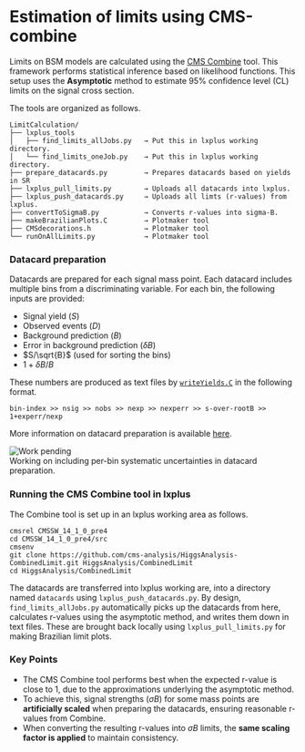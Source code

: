 # Estimation of limits using CMS-combine
Limits on BSM models are calculated using the [CMS Combine](https://cms-analysis.github.io/HiggsAnalysis-CombinedLimit/latest/) tool. This framework performs statistical inference based on likelihood functions. This setup uses the **Asymptotic** method to estimate 95% confidence level (CL) limits on the signal cross section.

The tools are organized as follows.
```
LimitCalculation/
├── lxplus_tools
│   ├── find_limits_allJobs.py   → Put this in lxplus working directory.
│   └── find_limits_oneJob.py    → Put this in lxplus working directory.
├── prepare_datacards.py         → Prepares datacards based on yields in SR
├── lxplus_pull_limits.py        → Uploads all datacards into lxplus.
├── lxplus_push_datacards.py     → Uploads all limts (r-values) from lxplus.
├── convertToSigmaB.py           → Converts r-values into sigma-B.
├── makeBrazilianPlots.C         → Plotmaker tool
├── CMSdecorations.h             → Plotmaker tool
└── runOnAllLimits.py            → Plotmaker tool
```
### Datacard preparation
Datacards are prepared for each signal mass point. Each datacard includes multiple bins from a discriminating variable. For each bin, the following inputs are provided:
-   Signal yield ($S$)
-   Observed events ($D$)
-   Background prediction ($B$)
-   Error in background prediction ($\delta B$)
-   $S/\sqrt{B}$  (used for sorting the bins)
-   $1 + \delta B / B$

These numbers are produced as text files by [`writeYields.C`](../StackedPlotMaker/writeYields.C) in the following format.
```
bin-index >> nsig >> nobs >> nexp >> nexperr >> s-over-rootB >> 1+experr/nexp
```
More information on datacard preparation is available [here](https://cms-analysis.github.io/HiggsAnalysis-CombinedLimit/latest/part2/settinguptheanalysis/).

![Work pending](https://img.shields.io/badge/Work%20pending-red)  
Working on including per-bin systematic uncertainties in datacard preparation.

### Running the CMS Combine tool in lxplus
The Combine tool is set up in an lxplus working area as follows.
```
cmsrel CMSSW_14_1_0_pre4
cd CMSSW_14_1_0_pre4/src
cmsenv
git clone https://github.com/cms-analysis/HiggsAnalysis-CombinedLimit.git HiggsAnalysis/CombinedLimit
cd HiggsAnalysis/CombinedLimit
```
The datacards are transferred into lxplus working are, into a directory named `datacards` using `lxplus_push_datacards.py`.  By design, `find_limits_allJobs.py` automatically picks up the datacards from here, calculates r-values using the asymptotic method, and writes them down in text files. These are brought back locally using `lxplus_pull_limits.py` for making Brazilian limit plots.

### Key Points
-  The CMS Combine tool performs best when the expected r-value is close to 1, due to the approximations underlying the asymptotic method.
- To achieve this, signal strengths ($\sigma B$) for some mass points are **artificially scaled** when preparing the datacards, ensuring reasonable r-values from Combine.
- When converting the resulting r-values into $\sigma B$ limits, the **same scaling factor is applied** to maintain consistency.